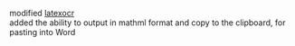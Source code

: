 modified [latexocr](https://github.com/lukas-blecher/LaTeX-OCR)  
added the ability to output in mathml format and copy to the clipboard, for pasting into Word
